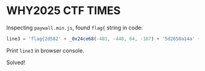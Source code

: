 # WHY2025 CTF TIMES

Inspecting `paywall.min.js`, found `flag{` string in code:

```js
line3 = 'flag{2d582' + _0x24ce68(-481, -440, 64, -187) + '5d2658a14a' + _0x96e7e8(-12, 110, 17, -271)
```

Print `line3` in browser console.

Solved!
